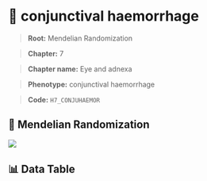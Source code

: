 # 🧪 conjunctival haemorrhage

> **Root:** Mendelian Randomization

> **Chapter:** 7  

> **Chapter name:** Eye and adnexa

> **Phenotype:** conjunctival haemorrhage  

> **Code:** `H7_CONJUHAEMOR`

## 🧬 Mendelian Randomization  

<img src="/MR/Figures/Forward/H7_CONJUHAEMOR.png"/>

## 📊 Data Table

<CsvTableMRF src="/MR_Data/Forward/H7_CONJUHAEMOR.csv"/>
